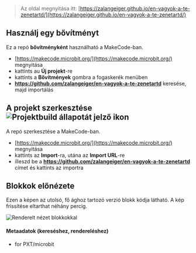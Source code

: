 
> Az oldal megnyitása itt: [https://zalangeiger.github.io/en-vagyok-a-te-zenetartd/](https://zalangeiger.github.io/en-vagyok-a-te-zenetartd/)

## Használj egy bővítményt

Ez a repó **bővítményként** használható a MakeCode-ban.

* [https://makecode.microbit.org/](https://makecode.microbit.org/) megnyitása
* kattints au **Új projekt**-re
* kattints a **Bővítmények** gombra a fogaskerék menüben
* **https://github.com/zalangeiger/en-vagyok-a-te-zenetartd** keresése, majd importálás

## A projekt szerkesztése ![Projektbuild állapotát jelző ikon](https://github.com/zalangeiger/en-vagyok-a-te-zenetartd/workflows/MakeCode/badge.svg)

A repó szerkesztése a MakeCode-ban.

* [https://makecode.microbit.org/](https://makecode.microbit.org/) megnyitása
* kattints az **Import**-ra, utána az **Import URL**-re
* illeszd be a **https://github.com/zalangeiger/en-vagyok-a-te-zenetartd** címet és kattints az importra

## Blokkok előnézete

Ezen a képen az utolsó, fő ághoz tartozó verzió blokk kódja látható.
A kép frissítése eltarthat néhány percig.

![Renderelt nézet blokkokkal](https://github.com/zalangeiger/en-vagyok-a-te-zenetartd/raw/master/.github/makecode/blocks.png)

#### Metaadatok (kereséshez, rendereléshez)

* for PXT/microbit
<script src="https://makecode.com/gh-pages-embed.js"></script><script>makeCodeRender("{{ site.makecode.home_url }}", "{{ site.github.owner_name }}/{{ site.github.repository_name }}");</script>

